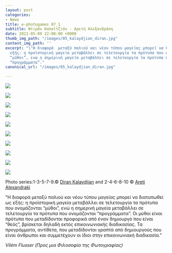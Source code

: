 ```yaml
---
layout: post
categories:
- News
title: e-photogames 07_1
subtitle: Ντιράν Καλαϊτζιάν - Αρετή Αλεξανδράκη
date: 2021-05-09 22:00:00 +0000
thumb_img_path: "/images/05_kalaydjian_diran.jpg"
content_img_path: ''
excerpt: "\"Η διαφορά  μεταξύ παλιού και νέου τύπου μαγείας μπορεί να διατυπωθεί ως
  εξής: η προϊστορική μαγεία μεταβάλλει σε τελετουργία τα πρότυπα που ονομάζονται
  “μύθοι”, ενώ η σημερινή μαγεία μεταβάλλει σε τελετουργία τα πρότυπα που ονομάζονται
  “προγράμματα”."
canonical_url: "/images/05_kalaydjian_diran.jpg"

---
```

![](/images/01_diran_kalaydjian.jpg)

![](/images/02_alexandraki_areti.jpg)

![](/images/03_kalaydjian_diran.jpg)

![](/images/04_areti_alexandraki.jpg)

![](/images/05_kalaydjian_diran.jpg)

![](/images/06_alexandraki_areti.jpg)

![](/images/07_kalaydjian_diran.jpg)

![](/images/08_alexandraki_areti.jpg)

![](/images/09_kalaydjian_diran.jpg)

![](/images/10_alexandraki_areti_.jpg)

Photo series:1-3-5-7-9.© <a href="https://www.facebook.com/diran.kalaydjian" target="blank">Diran Kalaydjian</a>  and  2-4-6-8-10  © <a href="https://www.facebook.com/aretialexandraki" target="blank">Areti Alexandraki</a>

"Η διαφορά  μεταξύ παλιού και νέου τύπου μαγείας μπορεί να διατυπωθεί ως εξής: η προϊστορική μαγεία μεταβάλλει σε τελετουργία τα πρότυπα που ονομάζονται “μύθοι”, ενώ η σημερινή μαγεία μεταβάλλει σε τελετουργία τα πρότυπα που ονομάζονται “προγράμματα”. Οι μύθοι είναι πρότυπα που μεταδίδονται προφορικά από έναν δημιουργό που είναι “θεός”, βρίσκεται δηλαδή εκτός επικοινωνιακής διαδικασίας. Τα προγράμματα, αντίθετα, που μεταδίδονται γραπτά από δημιουργούς που είναι άνθρωποι και συμμετέχουν οι ίδιοι στην επικοινωνιακή διαδικασία."

_Vilém Flusser (Προς μια Φιλοσοφία της Φωτογραφίας)_